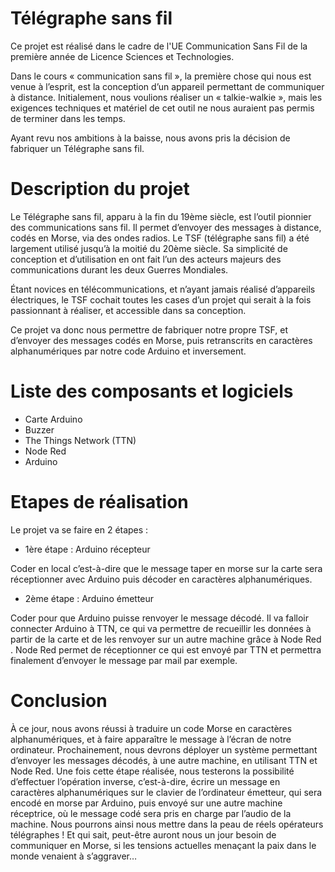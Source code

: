 # Télégraphe sans fil

Ce projet est réalisé dans le cadre de l'UE Communication Sans Fil de la première année de Licence Sciences et Technologies.

Dans le cours « communication sans fil », la première chose qui nous est venue à l’esprit, est la conception d’un appareil permettant de communiquer à distance. Initialement, nous voulions réaliser un « talkie-walkie », mais les exigences techniques et matériel de cet outil ne nous auraient pas permis de terminer dans les temps.

Ayant revu nos ambitions à la baisse, nous avons pris la décision de fabriquer un Télégraphe sans fil.

# Description du projet

Le Télégraphe sans fil, apparu à la fin du 19ème siècle, est l’outil pionnier des communications sans fil. Il permet d’envoyer des messages à distance, codés en Morse, via des ondes radios. Le TSF (télégraphe sans fil) a été largement utilisé jusqu’à la moitié du 20ème siècle. Sa simplicité de conception et d’utilisation en ont fait l’un des acteurs majeurs des communications durant les deux Guerres Mondiales.

Étant novices en télécommunications, et n’ayant jamais réalisé d’appareils électriques, le TSF cochait toutes les cases d’un projet qui serait à la fois passionnant à réaliser, et accessible dans sa conception.

Ce projet va donc nous permettre de fabriquer notre propre TSF, et d’envoyer des messages codés en Morse, puis retranscrits en caractères alphanumériques par notre code Arduino et inversement.

# Liste des composants et logiciels

-	Carte Arduino
-	Buzzer 
-	The Things Network (TTN)
-	Node Red
-	Arduino

# Etapes de réalisation

Le projet va se faire en 2 étapes :

-	1ère étape : Arduino récepteur

Coder en local c’est-à-dire que le message taper en morse sur la carte sera réceptionner avec Arduino puis décoder en caractères alphanumériques. 

-	2ème étape : Arduino émetteur

Coder pour que Arduino puisse renvoyer le message décodé. 
Il va falloir connecter Arduino à TTN, ce qui va permettre de recueillir les données à partir de la carte et de les renvoyer sur un autre machine grâce à Node Red .
Node Red permet de réceptionner ce qui est envoyé par TTN et permettra finalement d’envoyer le message par mail par exemple. 

# Conclusion

À ce jour, nous avons réussi à traduire un code Morse en caractères alphanumériques, et à faire apparaître le message à l’écran de notre ordinateur. 
Prochainement, nous devrons déployer un système permettant d’envoyer les messages décodés, à une autre machine, en utilisant TTN et Node Red.
Une fois cette étape réalisée, nous testerons la possibilité d’effectuer l’opération inverse, c’est-à-dire, écrire un message en caractères alphanumériques sur le clavier de l’ordinateur émetteur, qui sera encodé en morse par Arduino, puis envoyé sur une autre machine réceptrice, où le message codé sera pris en charge par l’audio de la machine.
Nous pourrons ainsi nous mettre dans la peau de réels opérateurs télégraphes ! Et qui sait, peut-être auront nous un jour besoin de communiquer en Morse, si les tensions actuelles menaçant la paix dans le monde venaient à s’aggraver…
